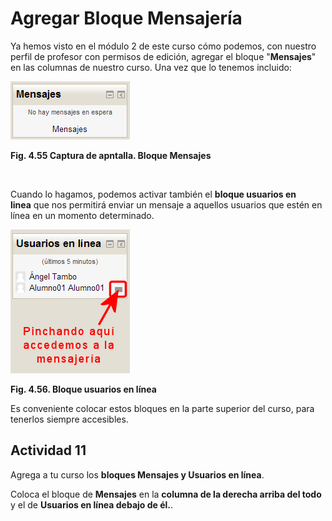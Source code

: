 
# Agregar Bloque Mensajería

Ya hemos visto en el módulo 2 de este curso cómo podemos, con nuestro perfil de profesor con permisos de edición, agregar el bloque "**Mensajes**" en las columnas de nuestro curso. Una vez que lo tenemos incluido:


![](img/bloque_mensajes.png)

**Fig. 4.55 Captura de apntalla. Bloque Mensajes**

 

Cuando lo hagamos, podemos activar también el ****bloque usuarios en linea**** que nos permitirá enviar un mensaje a aquellos usuarios que estén en línea en un momento determinado.


![](img/bloque_usuarios_en_linea.png)

**Fig. 4.56. Bloque usuarios en línea**

Es conveniente colocar estos bloques en la parte superior del curso, para tenerlos siempre accesibles. 

## Actividad 11

Agrega a tu curso los **bloques Mensajes y Usuarios en línea**.

Coloca el bloque de **Mensajes** en la **columna de la derecha arriba del todo** y el de **Usuarios en línea debajo de él.**.

 
